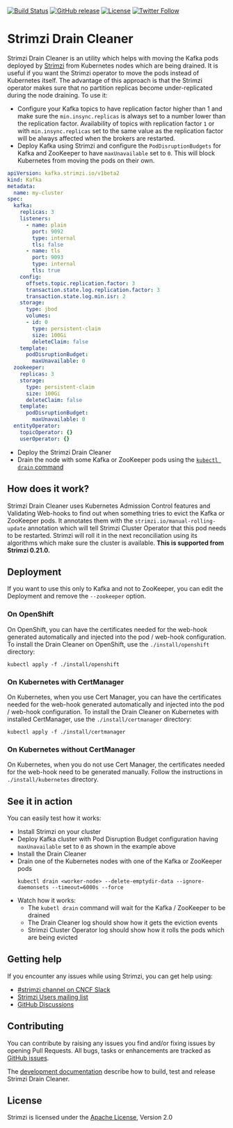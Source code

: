 [![Build Status](https://dev.azure.com/cncf/strimzi/_apis/build/status/drain-cleaner?branchName=main)](https://dev.azure.com/cncf/strimzi/_build/latest?definitionId=36&branchName=main)
[![GitHub release](https://img.shields.io/github/release/strimzi/drain-cleaner.svg)](https://github.com/strimzi/drain-cleaner/releases/latest)
[![License](https://img.shields.io/badge/license-Apache--2.0-blue.svg)](http://www.apache.org/licenses/LICENSE-2.0)
[![Twitter Follow](https://img.shields.io/twitter/follow/strimziio.svg?style=social&label=Follow&style=for-the-badge)](https://twitter.com/strimziio)

# Strimzi Drain Cleaner

Strimzi Drain Cleaner is an utility which helps with moving the Kafka pods deployed by [Strimzi](https://strimzi.io/) from Kubernetes nodes which are being drained.
It is useful if you want the Strimzi operator to move the pods instead of Kubernetes itself.
The advantage of this approach is that the Strimzi operator makes sure that no partition replicas become under-replicated during the node draining.
To use it:

* Configure your Kafka topics to have replication factor higher than 1 and make sure the `min.insync.replicas` is always set to a number lower than the replication factor.
  Availability of topics with replication factor `1` or with `min.insync.replicas` set to the same value as the replication factor will be always affected when the brokers are restarted.
* Deploy Kafka using Strimzi and configure the `PodDisruptionBudgets` for Kafka and ZooKeeper to have `maxUnavailable` set to `0`.
This will block Kubernetes from moving the pods on their own.
  
```yaml
apiVersion: kafka.strimzi.io/v1beta2
kind: Kafka
metadata:
  name: my-cluster
spec:
  kafka:
    replicas: 3
    listeners:
      - name: plain
        port: 9092
        type: internal
        tls: false
      - name: tls
        port: 9093
        type: internal
        tls: true
    config:
      offsets.topic.replication.factor: 3
      transaction.state.log.replication.factor: 3
      transaction.state.log.min.isr: 2
    storage:
      type: jbod
      volumes:
      - id: 0
        type: persistent-claim
        size: 100Gi
        deleteClaim: false
    template:
      podDisruptionBudget:
        maxUnavailable: 0
  zookeeper:
    replicas: 3
    storage:
      type: persistent-claim
      size: 100Gi
      deleteClaim: false
    template:
      podDisruptionBudget:
        maxUnavailable: 0
  entityOperator:
    topicOperator: {}
    userOperator: {}
```

* Deploy the Strimzi Drain Cleaner
* Drain the node with some Kafka or ZooKeeper pods using the [`kubectl drain` command](https://kubernetes.io/docs/tasks/administer-cluster/safely-drain-node/)

## How does it work?

Strimzi Drain Cleaner uses Kubernetes Admission Control features and Validating Web-hooks to find out when something tries to evict the Kafka or ZooKeeper pods.
It annotates them with the `strimzi.io/manual-rolling-update` annotation which will tell Strimzi Cluster Operator that this pod needs to be restarted.
Strimzi will roll it in the next reconciliation using its algorithms which make sure the cluster is available.
**This is supported from Strimzi 0.21.0.**

## Deployment

If you want to use this only to Kafka and not to ZooKeeper, you can edit the Deployment and remove the `--zookeeper` option.

### On OpenShift

On OpenShift, you can have the certificates needed for the web-hook generated automatically and injected into the pod / web-hook configuration.
To install the Drain Cleaner on OpenShift, use the `./install/openshift` directory:

```
kubectl apply -f ./install/openshift
```

### On Kubernetes with CertManager

On Kubernetes, when you use Cert Manager, you can have the certificates needed for the web-hook generated automatically and injected into the pod / web-hook configuration.
To install the Drain Cleaner on Kubernetes with installed CertManager, use the `./install/certmanager` directory:

```
kubectl apply -f ./install/certmanager
```

### On Kubernetes without CertManager

On Kubernetes, when you do not use Cert Manager, the certificates needed for the web-hook need to be generated manually.
Follow the instructions in `./install/kubernetes` directory.

## See it in action

You can easily test how it works:
* Install Strimzi on your cluster
* Deploy Kafka cluster with Pod Disruption Budget configuration having `maxUnavailable` set to `0` as shown in the example above
* Install the Drain Cleaner
* Drain one of the Kubernetes nodes with one of the Kafka or ZooKeeper pods
    ```
    kubectl drain <worker-node> --delete-emptydir-data --ignore-daemonsets --timeout=6000s --force
    ```
* Watch how it works:
    * The `kubetl drain` command will wait for the Kafka / ZooKeeper to be drained
    * The Drain Cleaner log should show how it gets the eviction events
    * Strimzi Cluster Operator log should show how it rolls the pods which are being evicted

## Getting help

If you encounter any issues while using Strimzi, you can get help using:

- [#strimzi channel on CNCF Slack](https://slack.cncf.io/)
- [Strimzi Users mailing list](https://lists.cncf.io/g/cncf-strimzi-users/topics)
- [GitHub Discussions](https://github.com/strimzi/drain-cleaner/discussions)

## Contributing

You can contribute by raising any issues you find and/or fixing issues by opening Pull Requests.
All bugs, tasks or enhancements are tracked as [GitHub issues](https://github.com/strimzi/drain-cleaner/issues).

The [development documentation](./development-docs) describe how to build, test and release Strimzi Drain Cleaner.

## License

Strimzi is licensed under the [Apache License](./LICENSE), Version 2.0

